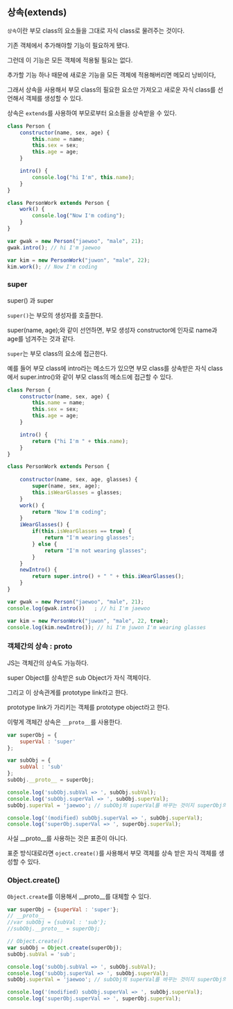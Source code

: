 ## 상속(extends)

`상속`이란 부모 class의 요소들을 그대로 자식 class로 물려주는 것이다.

기존 객체에서 추가해야할 기능이 필요하게 됐다.

그런데 이 기능은 모든 객체에 적용될 필요는 없다.

추가할 기능 하나 때문에 새로운 기능을 모든 객체에 적용해버리면 메모리 낭비이다,

그래서 상속을 사용해서 부모 class의 필요한 요소만 가져오고 새로운 자식 class를 선언해서 객체를 생성할 수 있다.

상속은 `extends`를 사용하여 부모로부터 요소들을 상속받을 수 있다.

```JavaScript
class Person {
    constructor(name, sex, age) {
        this.name = name;
        this.sex = sex;
        this.age = age;
    }

    intro() {
        console.log("hi I'm", this.name);
    }
}

class PersonWork extends Person {
    work() {
        console.log("Now I'm coding");
    }
}

var gwak = new Person("jaewoo", "male", 21);
gwak.intro(); // hi I'm jaewoo

var kim = new PersonWork("juwon", "male", 22);
kim.work(); // Now I'm coding
```


### super

super() 과 super

`super()`는 부모의 생성자를 호출한다.

super(name, age);와 같이 선언하면, 부모 생성자 constructor에 인자로 name과 age를 넘겨주는 것과 같다.

`super`는 부모 class의 요소에 접근한다.

예를 들어 부모 class에 intro라는 메소드가 있으면 부모 class를 상속받은 자식 class에서 super.intro()와 같이 부모 class의 메소드에 접근할 수 있다.


```JavaScript
class Person {
    constructor(name, sex, age) {
        this.name = name;
        this.sex = sex;
        this.age = age;
    }

    intro() {
        return ("hi I'm " + this.name);
    }
}

class PersonWork extends Person {
    
    constructor(name, sex, age, glasses) {
        super(name, sex, age);
        this.isWearGlasses = glasses;
    }
    work() {
        return "Now I'm coding";
    }
    iWearGlasses() {
        if(this.isWearGlasses == true) {
            return "I'm wearing glasses";
        } else {
            return "I'm not wearing glasses";
        }
    }
    newIntro() {
        return super.intro() + " " + this.iWearGlasses();
    }
}

var gwak = new Person("jaewoo", "male", 21);
console.log(gwak.intro())   ; // hi I'm jaewoo

var kim = new PersonWork("juwon", "male", 22, true);
console.log(kim.newIntro()); // hi I'm juwon I'm wearing glasses
```



### 객체간의 상속 : __proto__

JS는 객체간의 상속도 가능하다.

super Object를 상속받은 sub Object가 자식 객체이다. 

그리고 이 상속관계를 prototype link라고 한다.

prototype link가 가리키는 객체를 prototype object라고 한다.

이렇게 객체간 상속은 `__proto__`를 사용한다.


```JavaScript
var superObj = {
    superVal : 'super'
};

var subObj = {
    subVal : 'sub'
};
subObj.__proto__ = superObj;

console.log('subObj.subVal => ', subObj.subVal);
console.log('subObj.superVal => ', subObj.superVal);
subObj.superVal = 'jaewoo'; // subObj의 superVal를 바꾸는 것이지 superObj의 superVal를 바꾸진 않음. (원본?)

console.log('(modified) subObj.superVal => ', subObj.superVal);
console.log('superObj.superVal => ', superObj.superVal);
```

사실 __proto__를 사용하는 것은 표준이 아니다.

표준 방식대로라면 `oject.create()`를 사용해서 부모 객체를 상속 받은 자식 객체를 생성할 수 있다.




### Object.create()

`Object.create`를 이용해서 __proto__를 대체할 수 있다.


```JavaScript
var superObj = {superVal : 'super'};
// __proto__
//var subObj = {subVal : 'sub'};
//subObj.__proto__ = superObj;

// Object.create()
var subObj = Object.create(superObj);
subObj.subVal = 'sub';

console.log('subObj.subVal => ', subObj.subVal);
console.log('subObj.superVal => ', subObj.superVal);
subObj.superVal = 'jaewoo'; // subObj의 superVal를 바꾸는 것이지 superObj의 superVal를 바꾸진 않음. (원본?)

console.log('(modified) subObj.superVal => ', subObj.superVal);
console.log('superObj.superVal => ', superObj.superVal);
```


